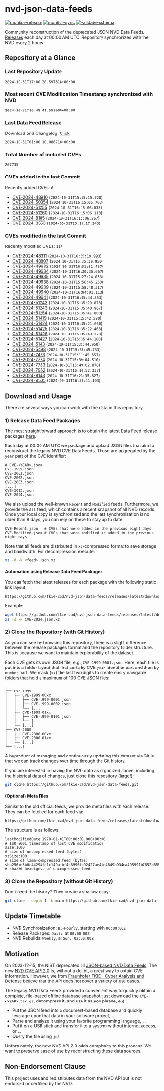 # nvd-json-data-feeds

[![monitor-release](https://github.com/fkie-cad/nvd-json-data-feeds/actions/workflows/monitor_release.yml/badge.svg)](https://github.com/fkie-cad/nvd-json-data-feeds/actions/workflows/monitor_release.yml)
[![monitor-sync](https://github.com/fkie-cad/nvd-json-data-feeds/actions/workflows/monitor_sync.yml/badge.svg)](https://github.com/fkie-cad/nvd-json-data-feeds/actions/workflows/monitor_sync.yml)
[![validate-schema](https://github.com/fkie-cad/nvd-json-data-feeds/actions/workflows/validate_schema.yml/badge.svg)](https://github.com/fkie-cad/nvd-json-data-feeds/actions/workflows/validate_schema.yml)

Community reconstruction of the deprecated JSON NVD Data Feeds.
[Releases](https://github.com/fkie-cad/nvd-json-data-feeds/releases/latest) each day at 00:00 AM UTC.
Repository synchronizes with the NVD every 2 hours.

## Repository at a Glance

### Last Repository Update

```plain
2024-10-31T17:00:20.597318+00:00
```

### Most recent CVE Modification Timestamp synchronized with NVD

```plain
2024-10-31T16:48:41.553000+00:00
```

### Last Data Feed Release

Download and Changelog: [Click](https://github.com/fkie-cad/nvd-json-data-feeds/releases/latest)

```plain
2024-10-31T01:00:10.086718+00:00
```

### Total Number of included CVEs

```plain
267735
```

### CVEs added in the last Commit

Recently added CVEs: `6`

- [CVE-2024-48910](CVE-2024/CVE-2024-489xx/CVE-2024-48910.json) (`2024-10-31T15:15:15.720`)
- [CVE-2024-50354](CVE-2024/CVE-2024-503xx/CVE-2024-50354.json) (`2024-10-31T16:15:05.763`)
- [CVE-2024-51255](CVE-2024/CVE-2024-512xx/CVE-2024-51255.json) (`2024-10-31T16:15:06.033`)
- [CVE-2024-51260](CVE-2024/CVE-2024-512xx/CVE-2024-51260.json) (`2024-10-31T16:15:06.113`)
- [CVE-2024-8185](CVE-2024/CVE-2024-81xx/CVE-2024-8185.json) (`2024-10-31T16:15:06.267`)
- [CVE-2024-8553](CVE-2024/CVE-2024-85xx/CVE-2024-8553.json) (`2024-10-31T15:15:17.243`)


### CVEs modified in the last Commit

Recently modified CVEs: `117`

- [CVE-2024-48311](CVE-2024/CVE-2024-483xx/CVE-2024-48311.json) (`2024-10-31T16:35:19.993`)
- [CVE-2024-48807](CVE-2024/CVE-2024-488xx/CVE-2024-48807.json) (`2024-10-31T15:35:39.950`)
- [CVE-2024-49632](CVE-2024/CVE-2024-496xx/CVE-2024-49632.json) (`2024-10-31T16:31:51.467`)
- [CVE-2024-49634](CVE-2024/CVE-2024-496xx/CVE-2024-49634.json) (`2024-10-31T16:30:35.667`)
- [CVE-2024-49635](CVE-2024/CVE-2024-496xx/CVE-2024-49635.json) (`2024-10-31T15:27:24.033`)
- [CVE-2024-49638](CVE-2024/CVE-2024-496xx/CVE-2024-49638.json) (`2024-10-31T15:56:45.253`)
- [CVE-2024-49639](CVE-2024/CVE-2024-496xx/CVE-2024-49639.json) (`2024-10-31T15:58:48.317`)
- [CVE-2024-49640](CVE-2024/CVE-2024-496xx/CVE-2024-49640.json) (`2024-10-31T16:04:01.113`)
- [CVE-2024-49641](CVE-2024/CVE-2024-496xx/CVE-2024-49641.json) (`2024-10-31T16:05:44.353`)
- [CVE-2024-51242](CVE-2024/CVE-2024-512xx/CVE-2024-51242.json) (`2024-10-31T16:35:20.873`)
- [CVE-2024-51243](CVE-2024/CVE-2024-512xx/CVE-2024-51243.json) (`2024-10-31T15:35:40.967`)
- [CVE-2024-51254](CVE-2024/CVE-2024-512xx/CVE-2024-51254.json) (`2024-10-31T15:35:41.800`)
- [CVE-2024-51419](CVE-2024/CVE-2024-514xx/CVE-2024-51419.json) (`2024-10-31T15:35:42.590`)
- [CVE-2024-51424](CVE-2024/CVE-2024-514xx/CVE-2024-51424.json) (`2024-10-31T16:35:21.660`)
- [CVE-2024-51425](CVE-2024/CVE-2024-514xx/CVE-2024-51425.json) (`2024-10-31T16:35:22.463`)
- [CVE-2024-51426](CVE-2024/CVE-2024-514xx/CVE-2024-51426.json) (`2024-10-31T15:35:43.373`)
- [CVE-2024-51427](CVE-2024/CVE-2024-514xx/CVE-2024-51427.json) (`2024-10-31T15:35:44.180`)
- [CVE-2024-5143](CVE-2024/CVE-2024-51xx/CVE-2024-5143.json) (`2024-10-31T15:35:44.950`)
- [CVE-2024-5498](CVE-2024/CVE-2024-54xx/CVE-2024-5498.json) (`2024-10-31T15:35:45.733`)
- [CVE-2024-7473](CVE-2024/CVE-2024-74xx/CVE-2024-7473.json) (`2024-10-31T15:11:45.557`)
- [CVE-2024-7774](CVE-2024/CVE-2024-77xx/CVE-2024-7774.json) (`2024-10-31T15:39:04.510`)
- [CVE-2024-7783](CVE-2024/CVE-2024-77xx/CVE-2024-7783.json) (`2024-10-31T15:49:02.870`)
- [CVE-2024-7962](CVE-2024/CVE-2024-79xx/CVE-2024-7962.json) (`2024-10-31T16:14:52.337`)
- [CVE-2024-8143](CVE-2024/CVE-2024-81xx/CVE-2024-8143.json) (`2024-10-31T16:23:35.827`)
- [CVE-2024-9505](CVE-2024/CVE-2024-95xx/CVE-2024-9505.json) (`2024-10-31T16:39:41.193`)


## Download and Usage

There are several ways you can work with the data in this repository:

### 1) Release Data Feed Packages

The most straightforward approach is to obtain the latest Data Feed release packages [here](https://github.com/fkie-cad/nvd-json-data-feeds/releases/latest).

Each day at 00:00 AM UTC we package and upload JSON files that aim to reconstruct the legacy NVD CVE Data Feeds.
Those are aggregated by the `year` part of the CVE identifier:

```
# CVE-<YEAR>.json
CVE-1999.json
CVE-2001.json
CVE-2002.json
CVE-2003.json
[...]
CVE-2023.json
CVE-2024.json
```

We also upload the well-known `Recent` and `Modified` feeds.
Furthermore, we provide the `All` feed, which contains a recent snapshot of all NVD records.
Once your local copy is synchronized and the last synchronization is no older than 8 days, you can rely on these to stay up to date:

```plain
CVE-Recent.json   # CVEs that were added in the previous eight days
CVE-Modified.json # CVEs that were modified or added in the previous eight days
```

Note that all feeds are distributed in `xz`-compressed format to save storage and bandwidth.
For decompression execute:

```sh
xz -d -k <feed>.json.xz
```

#### Automation using Release Data Feed Packages

You can fetch the latest releases for each package with the following static link layout:

```sh
https://github.com/fkie-cad/nvd-json-data-feeds/releases/latest/download/CVE-<YEAR>.json.xz
```

Example:

```sh
wget https://github.com/fkie-cad/nvd-json-data-feeds/releases/latest/download/CVE-2024.json.xz
xz -d -k CVE-2024.json.xz
```

### 2) Clone the Repository (with Git History)

As you can see by browsing this repository, there is a slight difference between the release packages format and the repository folder structure.
This is because we want to maintain explorability of the dataset.

Each CVE gets its own JSON file, e.g., `CVE-1999-0001.json`.
Here, each file is put into a folder layout that first sorts by CVE `year` identifier part and then by `number` part.
We mask (`xx`) the last two digits to create easily navigable folders that hold a maximum of 100 CVE JSON files:

```plain
.
├── CVE-1999
│   ├── CVE-1999-00xx
│   │   ├── CVE-1999-0001.json
│   │   ├── CVE-1999-0002.json
│   │   └── [...]
│   ├── CVE-1999-01xx
│   │   ├── CVE-1999-0101.json
│   │   └── [...]
│   └── [...]
├── CVE-2000
│   ├── CVE-2000-00xx
│   ├── CVE-2000-01xx
│   └── [...]
└── [...]
```

A byproduct of managing and continuously updating this dataset via Git is that we can track changes over time through the Git history.

If you are interested in having the NVD data as organized above, including the historical data of changes, just clone this repository (large!):

```sh
git clone https://github.com/fkie-cad/nvd-json-data-feeds.git
```

#### (Optional) Meta Files

Similar to the old official feeds, we provide meta files with each release. They can be fetched for each feed via:

```sh
https://github.com/fkie-cad/nvd-json-data-feeds/releases/latest/download/CVE-<YEAR>.meta
```

The structure is as follows:

```plain
lastModifiedDate:1970-01-01T00:00:00.000+00:00                          # ISO 8601 timestamp of last CVE modification
size:1000                                                               # size of uncompressed feed (bytes)
xzSize:100                                                              # size of lzma-compressed feed (bytes)
sha256:e3b0c44298fc1c149afbf4c8996fb92427ae41e4649b934ca495991b7852b855 # sha256 hexdigest of uncompressed feed
```

### 3) Clone the Repository (without Git History)

Don't need the history? Then create a shallow copy:

```sh
git clone --depth 1 -b main https://github.com/fkie-cad/nvd-json-data-feeds.git
```


## Update Timetable

* NVD Synchronization: `Bi-Hourly`, starting with `00:00:00Z`
* Release Packages: `Daily`, at `00:00:00Z`
* NVD Rebuilds: `Weekly`, at `Sun, 02:30:00Z`


## Motivation

On 2023-12-15, the NIST deprecated all [JSON-based NVD Data Feeds](https://nvd.nist.gov/vuln/data-feeds#divRetirementBanner-1).
The new [NVD CVE API 2.0](https://nvd.nist.gov/developers/vulnerabilities) is, without a doubt, a great way to obtain CVE information.
However, we from [Fraunhofer FKIE - Cyber Analysis and Defense](https://www.fkie.fraunhofer.de/en/departments/cad.html) believe that the API does not cover a variety of use cases.

The legacy NVD Data Feeds provided a convenient way to quickly obtain a complete, file-based offline database snapshot; just download the `CVE-<YEAR>.tar.gz`, decompress it, and use it as you please, e.g.:

- Put the JSON feed into a document-based database and quickly leverage upon that data in your software project, ...
- Parse and analyze it using your favorite programming language, ...
- Put it on a USB stick and transfer it to a system without internet access, or ...
- Query the file using `jq`!

Unfortunately, the new NVD API 2.0 adds complexity to this process.
We want to preserve ease of use by reconstructing these data sources.

## Non-Endorsement Clause

This project uses and redistributes data from the NVD API but is not endorsed or certified by the NVD.